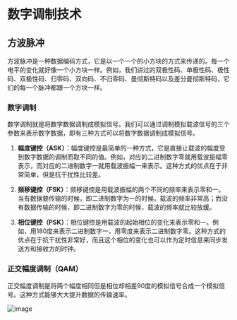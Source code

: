 # 数字调制技术

## 方波脉冲
方波脉冲是一种数据编码方式，它是以一个一个的小方块的方式来传递的。每一个电平的变化就好像一个小方块一样。例如，我们讲过的双极性码、单极性码、极性码、双极性码、归零码、双向码、不归零码、曼彻斯特码以及差分曼彻斯特码，它们的每一个脉冲都跟一个方块一样。

### 数字调制
数字调制就是将数字数据调制成模拟信号。我们可以通过调制模拟载波信号的三个参数来表示数字数据，即有三种方式可以将数字数据调制成模拟信号。

1. **幅度键控（ASK）**：幅度键控是最简单的一种方式，它是直接让载波的幅度受到数字数据的调制而取不同的值。例如，对应的二进制数字零就用载波振幅零表示，而对应的二进制数字一就用载波振幅一来表示。这种方式的优点在于非常简单，但是抗干扰性比较差。

2. **频移键控（FSK）**：频移键控是用载波振幅的两个不同的频率来表示零和一。当有数据要传输的时候，即二进制数字为一的时候，载波的频率非常高；而没有数据传输的时候，即二进制数字为零的时候，载波的频率就比较放缓。

3. **相位键控（PSK）**：相位键控是用载波的起始相位的变化来表示零和一。例如，用180度来表示二进制数字一，用零度来表示二进制数字零。这种方式的优点在于抗干扰性非常好，而且这个相位的变化也可以作为定时信息来同步发送方和接收方的时钟。

### 正交幅度调制（QAM）
正交幅度调制是将两个幅度相同但是相位却相差90度的模拟信号合成一个模拟信号。这种方式能够大大提升数据的传输速率。

![image](https://github.com/anna-symington/web-engineering/assets/160561460/5d606835-db98-4cb2-9d68-f12b97e364bd)
